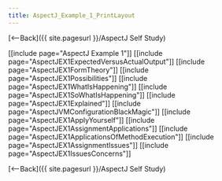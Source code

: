 ```yaml
---
title: AspectJ_Example_1_PrintLayout
---
```

[<--Back]({{ site.pagesurl }}/AspectJ Self Study)

[[include page="AspectJ Example 1"]]
[[include page="AspectJEX1ExpectedVersusActualOutput"]]
[[include page="AspectJEX1FormTheory"]]
[[include page="AspectJEX1Possibilities"]]
[[include page="AspectJEX1WhatIsHappening"]]
[[include page="AspectJEX1SoWhatIsHappening"]]
[[include page="AspectJEX1Explained"]]
[[include page="AspectJVMConfigurationBlackMagic"]]
[[include page="AspectJEX1ApplyYourself"]]
[[include page="AspectJEX1AssignmentApplications"]]
[[include page="AspectJEX1ApplicationsOfMethodExecution"]]
[[include page="AspectJEX1AssignmentIssues"]]
[[include page="AspectJEX1IssuesConcerns"]]

[<--Back]({{ site.pagesurl }}/AspectJ Self Study)